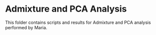 # Admixture and PCA Analysis

This folder contains scripts and results for Admixture and PCA analysis performed by Maria.
